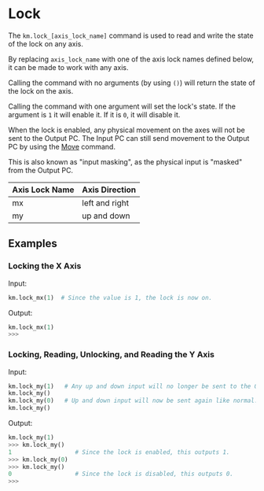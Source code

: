 # Lock

The `km.lock_[axis_lock_name]` command is used to read and write the state of the lock on any axis.

By replacing `axis_lock_name` with one of the axis lock names defined below, it can be made to work with any axis.

Calling the command with no arguments (by using `()`) will return the state of the lock on the axis.

Calling the command with one argument will set the lock's state. If the argument is `1` it will enable it. If it is `0`,
it will disable it.

When the lock is enabled, any physical movement on the axes will not be sent to the Output PC. The Input PC can still
send movement to the Output PC by using the [Move](move.md) command.

This is also known as "input masking", as the physical input is "masked" from the Output PC.

| Axis Lock Name | Axis Direction |
| -------------- | -------------- |
| mx             | left and right |
| my             | up and down    |

## Examples

### Locking the X Axis

Input:
```python
km.lock_mx(1)  # Since the value is 1, the lock is now on.
```

Output:
```python
km.lock_mx(1)
>>>
```

### Locking, Reading, Unlocking, and Reading the Y Axis

Input:
```python
km.lock_my(1)   # Any up and down input will no longer be sent to the Output PC.
km.lock_my()
km.lock_my(0)   # Up and down input will now be sent again like normal.
km.lock_my()
```

Output:
```python
km.lock_my(1)
>>> km.lock_my()
1                  # Since the lock is enabled, this outputs 1.
>>> km.lock_my(0)
>>> km.lock_my()
0                  # Since the lock is disabled, this outputs 0.
>>>
```
